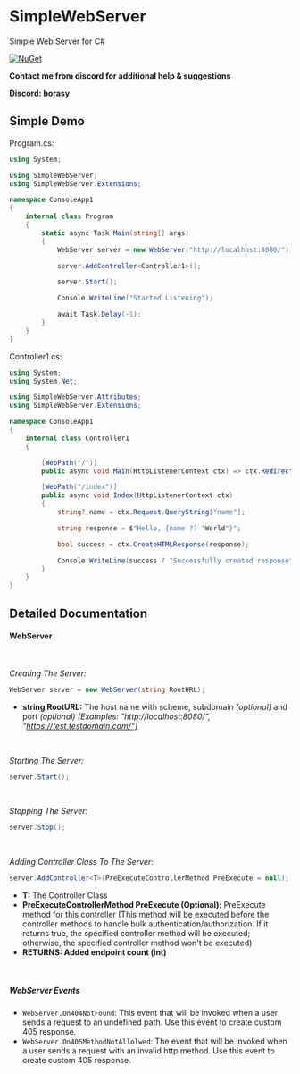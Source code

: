# SimpleWebServer

Simple Web Server for C#

[![NuGet](https://img.shields.io/nuget/v/SimpleWebServer.svg?label=NuGet)](https://nuget.org/packages/SimpleWebServer)

**Contact me from discord for additional help & suggestions**

**Discord: borasy**

## Simple Demo

Program.cs:

```csharp
using System;

using SimpleWebServer;
using SimpleWebServer.Extensions;

namespace ConsoleApp1
{
    internal class Program
    {
        static async Task Main(string[] args)
        {
            WebServer server = new WebServer("http://localhost:8080/");

            server.AddController<Controller1>();

            server.Start();

            Console.WriteLine("Started Listening");

            await Task.Delay(-1);
        }
    }
}
```

Controller1.cs:

```csharp
using System;
using System.Net;

using SimpleWebServer.Attributes;
using SimpleWebServer.Extensions;

namespace ConsoleApp1
{
    internal class Controller1
    {

        [WebPath("/")]
        public async void Main(HttpListenerContext ctx) => ctx.Redirect("/index");

        [WebPath("/index")]
        public async void Index(HttpListenerContext ctx)
        {
            string? name = ctx.Request.QueryString["name"];

            string response = $"Hello, {name ?? "World"}";

            bool success = ctx.CreateHTMLResponse(response);

            Console.WriteLine(success ? "Successfully created response" : "An error occured while creating response");
        }
    }
}
```

## Detailed Documentation

#### WebServer

<br>

*Creating The Server:*

```csharp
WebServer server = new WebServer(string RootURL);
```

* **string RootURL:** The host name with scheme, subdomain *(optional)* and port *(optional)* *[Examples: "http://localhost:8080/", "https://test.testdomain.com/"]*

<br>

*Starting The Server:*

```csharp
server.Start();
```

<br>

*Stopping The Server:*

```csharp
server.Stop();
```

<br>

*Adding Controller Class To The Server:*

```csharp
server.AddController<T>(PreExecuteControllerMethod PreExecute = null);
```

* **T:** The Controller Class
* **PreExecuteControllerMethod PreExecute (Optional):** PreExecute method for this controller (This method will be executed before the controller methods to handle bulk authentication/authorization. If it returns true, the specified controller method will be executed; otherwise, the specified controller method won't be executed)
  <br>
* **RETURNS: Added endpoint count (int)**
<br>

##### WebServer Events

* `WebServer.On404NotFound`: This event that will be invoked when a user sends a request to an undefined path. Use this event to create custom 405 response.
* `WebServer.On405MethodNotAllolwed`: The event that will be invoked when a user sends a request with an invalid http method. Use this event to create custom 405 response.
